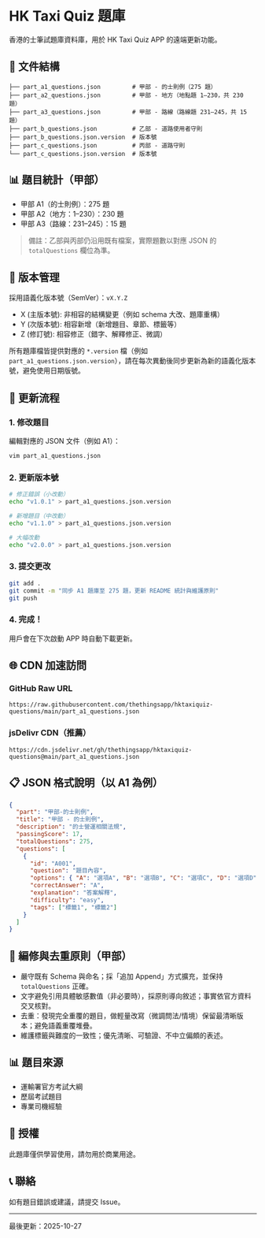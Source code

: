 # HK Taxi Quiz 題庫

香港的士筆試題庫資料庫，用於 HK Taxi Quiz APP 的遠端更新功能。

## 📁 文件結構

```
├── part_a1_questions.json         # 甲部 - 的士則例（275 題）
├── part_a2_questions.json         # 甲部 - 地方（地點題 1–230，共 230 題）
├── part_a3_questions.json         # 甲部 - 路線（路線題 231–245，共 15 題）
├── part_b_questions.json          # 乙部 - 道路使用者守則
├── part_b_questions.json.version  # 版本號
├── part_c_questions.json          # 丙部 - 道路守則
└── part_c_questions.json.version  # 版本號
```

## 📊 題目統計（甲部）

- 甲部 A1（的士則例）：275 題
- 甲部 A2（地方：1–230）：230 題
- 甲部 A3（路線：231–245）：15 題

> 備註：乙部與丙部仍沿用既有檔案，實際題數以對應 JSON 的 `totalQuestions` 欄位為準。

## 🔄 版本管理

採用語義化版本號（SemVer）：`vX.Y.Z`

- X (主版本號): 非相容的結構變更（例如 schema 大改、題庫重構）
- Y (次版本號): 相容新增（新增題目、章節、標籤等）
- Z (修訂號): 相容修正（錯字、解釋修正、微調）

所有題庫檔皆提供對應的 `*.version` 檔（例如 `part_a1_questions.json.version`），請在每次異動後同步更新為新的語義化版本號，避免使用日期版號。

## 📝 更新流程

### 1. 修改題目

編輯對應的 JSON 文件（例如 A1）：

```bash
vim part_a1_questions.json
```

### 2. 更新版本號

```bash
# 修正錯誤（小改動）
echo "v1.0.1" > part_a1_questions.json.version

# 新增題目（中改動）
echo "v1.1.0" > part_a1_questions.json.version

# 大幅改動
echo "v2.0.0" > part_a1_questions.json.version
```

### 3. 提交更改

```bash
git add .
git commit -m "同步 A1 題庫至 275 題，更新 README 統計與維護原則"
git push
```

### 4. 完成！

用戶會在下次啟動 APP 時自動下載更新。

## 🌐 CDN 加速訪問

### GitHub Raw URL
```
https://raw.githubusercontent.com/thethingsapp/hktaxiquiz-questions/main/part_a1_questions.json
```

### jsDelivr CDN（推薦）
```
https://cdn.jsdelivr.net/gh/thethingsapp/hktaxiquiz-questions@main/part_a1_questions.json
```

## 📋 JSON 格式說明（以 A1 為例）

```json
{
  "part": "甲部-的士則例",
  "title": "甲部 - 的士則例",
  "description": "的士營運相關法規",
  "passingScore": 17,
  "totalQuestions": 275,
  "questions": [
    {
      "id": "A001",
      "question": "題目內容",
      "options": { "A": "選項A", "B": "選項B", "C": "選項C", "D": "選項D" },
      "correctAnswer": "A",
      "explanation": "答案解釋",
      "difficulty": "easy",
      "tags": ["標籤1", "標籤2"]
    }
  ]
}
```

## 🧭 編修與去重原則（甲部）

- 嚴守既有 Schema 與命名；採「追加 Append」方式擴充，並保持 `totalQuestions` 正確。
- 文字避免引用具體敏感數值（非必要時），採原則導向敘述；事實依官方資料交叉核對。
- 去重：發現完全重覆的題目，做輕量改寫（微調問法/情境）保留最清晰版本；避免語義重覆堆疊。
- 維護標籤與難度的一致性；優先清晰、可驗證、不中立偏頗的表述。

## 📊 題目來源

- 運輸署官方考試大綱
- 歷屆考試題目
- 專業司機經驗

## 📄 授權

此題庫僅供學習使用，請勿用於商業用途。

## 📞 聯絡

如有題目錯誤或建議，請提交 Issue。

---

最後更新：2025-10-27
